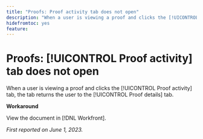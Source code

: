 ```yaml
---
title: "Proofs: Proof activity tab does not open"
description: "When a user is viewing a proof and clicks the [!UICONTROL Proof activity] tab, the tab returns the user to the [!UICONTROL Proof details] tab."
hidefromtoc: yes
feature: 
---
```


# Proofs: [!UICONTROL Proof activity] tab does not open

When a user is viewing a proof and clicks the [!UICONTROL Proof activity] tab, the tab returns the user to the [!UICONTROL Proof details] tab.

**Workaround**

View the document in [!DNL Workfront].

_First reported on June 1, 2023._
